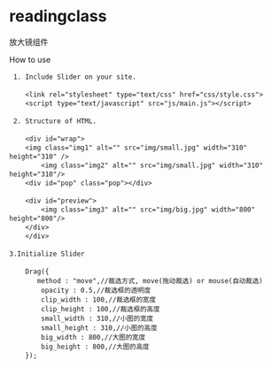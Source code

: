 # readingclass
放大镜组件

How to use

     1. Include Slider on your site.

        <link rel="stylesheet" type="text/css" href="css/style.css">
        <script type="text/javascript" src="js/main.js"></script>

     2. Structure of HTML.

        <div id="wrap">
	    <img class="img1" alt="" src="img/small.jpg" width="310" height="310" />
            <img class="img2" alt="" src="img/small.jpg" width="310" height="310"/>
	    <div id="pop" class="pop"></div>

	    <div id="preview">
		    <img class="img3" alt="" src="img/big.jpg" width="800" height="800"/>
	    </div>
        </div>

    3.Initialize Slider

        Drag({
           method : "move",//裁选方式, move(拖动裁选) or mouse(自动裁选)
	        opacity : 0.5,//裁选框的透明度
	        clip_width : 100,//裁选框的宽度
	        clip_height : 100,//裁选框的高度
	        small_width : 310,//小图的宽度
   	        small_height : 310,//小图的高度
	        big_width : 800,//大图的宽度
	        big_height : 800,//大图的高度
        });
